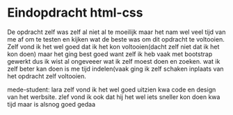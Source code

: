 # Eindopdracht html-css

De opdracht zelf was zelf al niet al te moeilijk maar het nam wel veel tijd van me af om te testen en kijken wat de beste was om dit opdracht te voltooien.
Zelf vond ik het wel goed dat ik het kon voltooien(dacht zelf niet dat ik het kon doen) maar het ging best goed want zelf ik heb vaak met bootstrap gewerkt dus ik wist al ongeveeer wat ik zelf moest doen en zoeken.
wat ik zelf beter kan doen is me tijd indelen(vaak ging ik zelf schaken inplaats van het opdracht zelf voltooien.

mede-student: lara
zelf vond ik het wel goed uitzien kwa code en design van het werbsite.
zlef vond ik ook dat hij het wel iets sneller kon doen kwa tijd maar is alsnog goed gedaa
